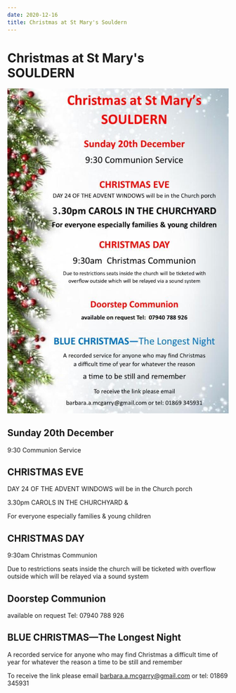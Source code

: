 ```yaml
---
date: 2020-12-16
title: Christmas at St Mary's Souldern
---
```


# Christmas at St Mary's<br>SOULDERN


![poster](church-christmas-2020.jpg)

## Sunday 20th December

9:30 Communion Service


## CHRISTMAS EVE

DAY 24 OF THE ADVENT WINDOWS will be in the Church porch


3.30pm CAROLS IN THE CHURCHYARD &

For everyone especially families & young children

## CHRISTMAS DAY

9:30am Christmas Communion

Due to restrictions seats inside the church will be ticketed with
overflow outside which will be relayed via a sound system

## Doorstep Communion

available on request Tel: 07940 788 926

## BLUE CHRISTMAS—The Longest Night

A recorded service for anyone who may find Christmas a difficult time of year for whatever the reason
a time to be still and remember

To receive the link please email barbara.a.mcgarry@gmail.com or tel: 01869 345931
